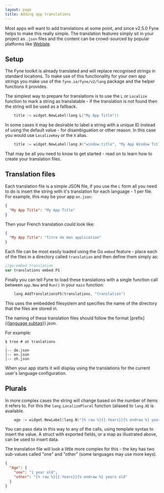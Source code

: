 ```yaml
---
layout: page
title: Adding app translations
---
```


Most apps will want to add translations at some point, and since v2.5.0 Fyne helps to make this really simple. The translation features simply sit in your project as `.json` files and the
content can be crowd-sourced by popular platforms like [Weblate](https://weblate.org).

## Setup

The Fyne toolkit is already translated and will replace recognised strings in standard locations.
To make use of this functionality for your own app strings you make use of the `fyne.io/fyne/v2/lang` package and the helper functions it provides.

The simplest way to prepare for translations is to use the `L` or `Localize` function to mark a string as translatable - if the translation is not found then the string will be used as a fallback.

```go
    title := widget.NewLabel(lang.L("My App Title"))
```

In some cases it may be desirable to label a string with a unique ID instead of using the default value - for disambiguation or other reason. In this case you would use `LocalizeKey` or the `X` alias.

```go
    title := widget.NewLabel(lang.X("window.title", "My App Window Title"))
```

That may be all you need to know to get started - read on to learn how to create your translation files.

## Translation files

Each translation file is a simple JSON file, if you use the `L` form all you need to do is insert the string with it's translation for each language - 1 per file. For example, this may be your app `en.json`:

```json
{
  "My App Title": "My App Title"
}
```

Then your French translation could look like:

```json
{
  "My App Title": "Titre de mon application"
}
```

Each file can be most easily loaded using the Go `embed` feature - place each of the files in a directory called `translation` and then define them simply as:

```go
//go:embed translation
var translations embed.FS
```

Finally you can tell Fyne to load these translations with a single function call between `app.New` and `Run()` in your `main` function:

```go
	lang.AddTranslationsFS(translations, "translation")
```

This uses the embedded filesystem and specifies the name of the directory that the files are stored in.

The naming of these translation files should follow the format [prefix]{{[language subtag](https://en.wikipedia.org/wiki/IETF_language_tag#List_of_common_primary_language_subtags)}}.json.

For example:

```
$ tree # at tranlations
.
|-- de.json
|-- en.json
|-- zh.json
```

When your app starts it will display using the translations for the current user's language configuration.

## Plurals

In more complex cases the string will change based on the number of items it refers to. For this the `lang.LocalizePlural` function (aliased to `lang.N`) is available.

```go
    age := widget.NewLabel(lang.N("{% raw %}{{.Years}}{% endraw %} years old", years, map[string]any{"Years": years}))
```

You can pass data in this way to any of the calls, using template syntax to insert the value. A struct with exported fields, or a map as illustrated above, can be used to insert data.

The translation file will look a little more complex for this - the key has two sub-values called "one" and "other" (some languages may use more keys).

```json
{
  "Age": {
    "one": "1 year old",
    "other": "{% raw %}{{.Years}}{% endraw %} years old"
  }
}
```

